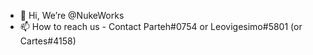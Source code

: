 - 👋 Hi, We’re @NukeWorks
- 📫 How to reach us - Contact Parteh#0754 or Leovigesimo#5801 (or Cartes#4158)

<!---
NukeWorks/NukeWorks is a ✨ special ✨ repository because its `README.md` (this file) appears on your GitHub profile.
You can click the Preview link to take a look at your changes.
--->
